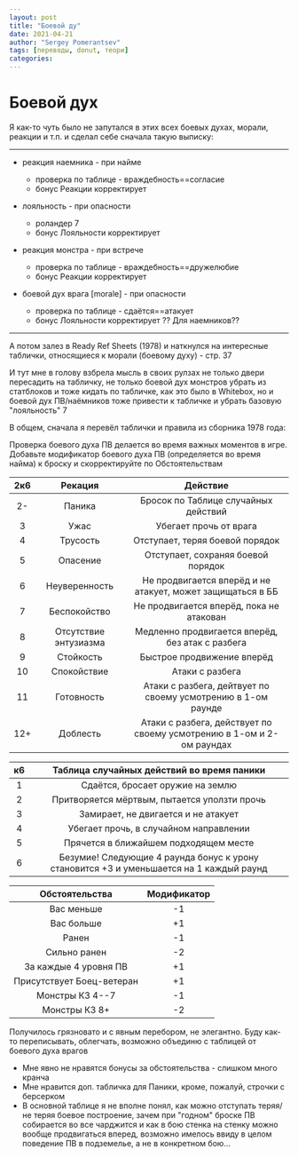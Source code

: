 ```yaml
---
layout: post
title: "Боевой ду"
date: 2021-04-21
author: "Sergey Pomerantsev"
tags: [переводы, donut, теори]
categories:
---
```


# Боевой дух

Я как-то чуть было не запутался в этих всех боевых духах, морали, реакции и т.п. и сделал себе сначала такую выписку:

---

- реакция наемника - при найме
	- проверка по таблице - враждебность==согласие
	-  бонус Реакции корректирует

- лояльность - при опасности
	- роландер 7
	- бонус Лояльности корректирует

- реакция монстра - при встрече
	- проверка по таблице - враждебность==дружелюбие
	- бонус Реакции корректирует

- боевой дух врага [morale] - при опасности
	- проверка по таблице - сдаётся==атакует
	- бонус Лояльности корректирует ?? Для наемников??

---

А потом залез в Ready Ref Sheets (1978) и наткнулся на интересные таблички, относящиеся к морали (боевому духу) - стр. 37

И тут мне в голову взбрела мысль в своих рулзах не только двери пересадить на табличку, не только боевой дух монстров убрать из статблоков и тоже кидать по табличке, как это было в Whitebox, но и боевой дух ПВ/наёмников тоже привести к табличке и убрать базовую "лояльность" 7

В общем, сначала я перевёл таблички и правила из сборника 1978 года:

Проверка боевого духа ПВ делается во время важных моментов в игре. Добавьте модификатор боевого духа ПВ (определяется во время найма) к броску и скорректируйте по Обстоятельствам

| **2к6** | Рекация | Действие |
|:-:|:-:|:-:|
| 2- | Паника | Бросок по Таблице случайных действий |
| 3 | Ужас | Убегает прочь от врага |
| 4 | Трусость | Отступает, теряя боевой порядок |
| 5 | Опасение | Отступает, сохраняя боевой порядок |
| 6 | Неуверенность | Не продвигается вперёд и не атакует, может защищаться в ББ |
| 7 | Беспокойство | Не продвигается вперёд, пока не атакован |
| 8 | Отсутствие энтузиазма | Медленно продвигается вперёд, без атак с разбега |
| 9 | Стойкость | Быстрое продвижение вперёд |
| 10 | Спокойствие | Атаки с разбега |
| 11 | Готовность | Атаки с разбега, дейтвует по своему усмотрению в 1-ом раунде |
| 12+ | Доблесть | Атаки с разбега, действует по своему усмотрению в 1-ом и 2-ом раундах |

| **к6** | Таблица случайных действий во время паники |
|:-:|:-:|
| 1 | Сдаётся, бросает оружие на землю |
| 2 | Притворяется мёртвым, пытается уползти прочь |
| 3 | Замирает, не двигается и не атакует |
| 4 | Убегает прочь, в случайном направлении |
| 5 | Прячется в ближайшем подходящем месте |
| 6 | Безумие! Следующие 4 раунда бонус к урону становится +3 и уменьшается на 1 каждый раунд |

| Обстоятельства | Модификатор |
|:--:|:--:|
| Вас меньше | -1 |
| Вас больше | +1 |
| Ранен | -1 |
| Сильно ранен | -2 |
| За каждые 4 уровня ПВ | +1 |
| Присутствует Боец-ветеран | +1 |
| Монстры КЗ 4--7 | -1 |
| Монстры КЗ 8+ | -2 |

Получилось грязновато и с явным перебором, не элегантно. Буду как-то переписывать, облегчать, возможно объединю с таблицей от боевого духа врагов

- Мне явно не нравятся бонусы за обстоятельства - слишком много кранча
- Мне нравится доп. табличка для Паники, кроме, пожалуй, строчки с берсерком
- В основной таблице я не вполне понял, как можно отступать теряя/не теряя боевое построение, зачем при "годном" броске ПВ собирается во все чарджится и как в бою стенка на стенку можно вообще продвигаться вперед, возможно имелось ввиду в целом поведение ПВ в подземелье, а не в конкретном бою...
